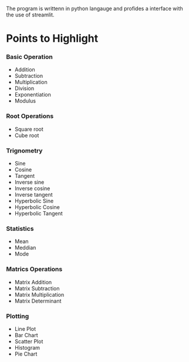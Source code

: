 The program is writtenn in python langauge and profides a interface with the use of streamlit.

# Points to Highlight

### Basic Operation
- Addition
- Subtraction
- Multiplication
- Division
- Exponentiation
- Modulus
  
### Root Operations 
- Square root
- Cube root
  
### Trignometry 
- Sine
- Cosine
- Tangent
- Inverse sine
- Inverse cosine
- Inverse tangent
- Hyperbolic Sine
- Hyperbolic Cosine
- Hyperbolic Tangent
  
### Statistics 
- Mean
- Meddian
- Mode

### Matrics Operations 
- Matrix Addition
- Matrix Subtraction
- Matrix Multiplication
- Matrix Determinant

### Plotting 
- Line Plot
- Bar Chart
- Scatter Plot
- Histogram
- Pie Chart


